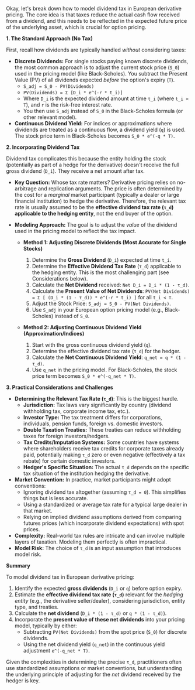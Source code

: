 Okay, let's break down how to model dividend tax in European derivative pricing. The core idea is that taxes reduce the actual cash flow received from a dividend, and this needs to be reflected in the expected future price of the underlying asset, which is crucial for option pricing.

**1. The Standard Approach (No Tax)**

First, recall how dividends are typically handled *without* considering taxes:

*   **Discrete Dividends:** For single stocks paying known discrete dividends, the most common approach is to adjust the current stock price (`S_0`) used in the pricing model (like Black-Scholes). You subtract the Present Value (PV) of all dividends expected *before* the option's expiry (`T`).
    *   `S_adj = S_0 - PV(Dividends)`
    *   `PV(Dividends) = Σ [D_i * e^(-r * t_i)]`
    *   Where `D_i` is the expected dividend amount at time `t_i` (where `t_i < T`), and `r` is the risk-free interest rate.
    *   You then use `S_adj` instead of `S_0` in the Black-Scholes formula (or other relevant model).
*   **Continuous Dividend Yield:** For indices or approximations where dividends are treated as a continuous flow, a dividend yield (`q`) is used. The stock price term in Black-Scholes becomes `S_0 * e^(-q * T)`.

**2. Incorporating Dividend Tax**

Dividend tax complicates this because the entity holding the stock (potentially as part of a hedge for the derivative) doesn't receive the full gross dividend (`D_i`). They receive a net amount after tax.

*   **Key Question:** Whose tax rate matters? Derivative pricing relies on no-arbitrage and replication arguments. The price is often determined by the cost for a *marginal* market participant (typically a dealer or large financial institution) to hedge the derivative. Therefore, the relevant tax rate is usually assumed to be the **effective dividend tax rate (`τ_d`) applicable to the hedging entity**, not the end buyer of the option.

*   **Modeling Approach:** The goal is to adjust the *value* of the dividend used in the pricing model to reflect the tax impact.

    *   **Method 1: Adjusting Discrete Dividends (Most Accurate for Single Stocks)**
        1.  Determine the **Gross Dividend** (`D_i`) expected at time `t_i`.
        2.  Determine the **Effective Dividend Tax Rate** (`τ_d`) applicable to the hedging entity. This is the most challenging part (see Considerations below).
        3.  Calculate the **Net Dividend** received: `Net D_i = D_i * (1 - τ_d)`.
        4.  Calculate the **Present Value of Net Dividends**: `PV(Net Dividends) = Σ [ (D_i * (1 - τ_d)) * e^(-r * t_i) ]` for all `t_i < T`.
        5.  Adjust the Stock Price: `S_adj = S_0 - PV(Net Dividends)`.
        6.  Use `S_adj` in your European option pricing model (e.g., Black-Scholes) instead of `S_0`.

    *   **Method 2: Adjusting Continuous Dividend Yield (Approximation/Indices)**
        1.  Start with the gross continuous dividend yield (`q`).
        2.  Determine the effective dividend tax rate (`τ_d`) for the hedger.
        3.  Calculate the **Net Continuous Dividend Yield**: `q_net = q * (1 - τ_d)`.
        4.  Use `q_net` in the pricing model. For Black-Scholes, the stock price term becomes `S_0 * e^(-q_net * T)`.

**3. Practical Considerations and Challenges**

*   **Determining the Relevant Tax Rate (`τ_d`)**: This is the biggest hurdle.
    *   **Jurisdiction:** Tax laws vary significantly by country (dividend withholding tax, corporate income tax, etc.).
    *   **Investor Type:** The tax treatment differs for corporations, individuals, pension funds, foreign vs. domestic investors.
    *   **Double Taxation Treaties:** These treaties can reduce withholding taxes for foreign investors/hedgers.
    *   **Tax Credits/Imputation Systems:** Some countries have systems where shareholders receive tax credits for corporate taxes already paid, potentially making `τ_d` zero or even negative (effectively a tax rebate) for certain domestic investors.
    *   **Hedger's Specific Situation:** The actual `τ_d` depends on the specific tax situation of the institution hedging the derivative.
*   **Market Convention:** In practice, market participants might adopt conventions:
    *   Ignoring dividend tax altogether (assuming `τ_d = 0`). This simplifies things but is less accurate.
    *   Using a standardized or average tax rate for a typical large dealer in that market.
    *   Relying on implied dividend assumptions derived from comparing futures prices (which incorporate dividend expectations) with spot prices.
*   **Complexity:** Real-world tax rules are intricate and can involve multiple layers of taxation. Modeling them perfectly is often impractical.
*   **Model Risk:** The choice of `τ_d` is an input assumption that introduces model risk.

**Summary**

To model dividend tax in European derivative pricing:

1.  Identify the expected **gross dividends** (`D_i` or `q`) before option expiry.
2.  Estimate the **effective dividend tax rate (`τ_d`)** relevant for the *hedging entity* (e.g., the derivative seller/dealer), considering jurisdiction, entity type, and treaties.
3.  Calculate the **net dividend** (`D_i * (1 - τ_d)` or `q * (1 - τ_d)`).
4.  Incorporate the **present value of these net dividends** into your pricing model, typically by either:
    *   Subtracting `PV(Net Dividends)` from the spot price (`S_0`) for discrete dividends.
    *   Using the net dividend yield (`q_net`) in the continuous yield adjustment `e^(-q_net * T)`.

Given the complexities in determining the precise `τ_d`, practitioners often use standardized assumptions or market conventions, but understanding the underlying principle of adjusting for the *net* dividend received by the hedger is key.